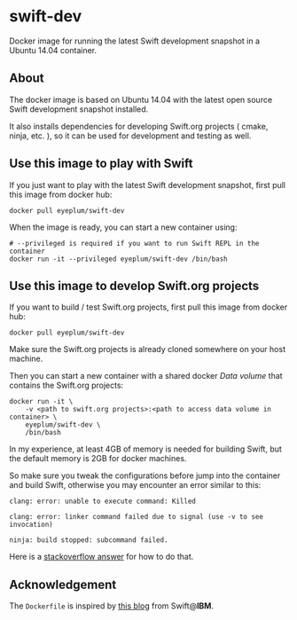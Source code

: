 # swift-dev
Docker image for running the latest Swift development snapshot in a Ubuntu 14.04 container.

## About

The docker image is based on Ubuntu 14.04 with the latest open source Swift development snapshot installed.

It also installs dependencies for developing Swift.org projects ( cmake, ninja, etc. ), so it can be used for development and testing as well.

## Use this image to play with Swift

If you just want to play with the latest Swift development snapshot, first pull this image from docker hub:

```
docker pull eyeplum/swift-dev
```

When the image is ready, you can start a new container using:

```
# --privileged is required if you want to run Swift REPL in the container
docker run -it --privileged eyeplum/swift-dev /bin/bash
```

## Use this image to develop Swift.org projects

If you want to build / test Swift.org projects, first pull this image from docker hub:

```
docker pull eyeplum/swift-dev
```

Make sure the Swift.org projects is already cloned somewhere on your host machine.

Then you can start a new container with a shared docker _Data volume_ that contains the Swift.org projects:

```
docker run -it \
    -v <path to swift.org projects>:<path to access data volume in container> \
    eyeplum/swift-dev \
    /bin/bash
```

In my experience, at least 4GB of memory is needed for building Swift, but the default memory is 2GB for docker machines.

So make sure you tweak the configurations before jump into the container and build Swift, otherwise you may encounter an error similar to this:

```
clang: error: unable to execute command: Killed

clang: error: linker command failed due to signal (use -v to see invocation)

ninja: build stopped: subcommand failed.
```

Here is a [stackoverflow answer](http://stackoverflow.com/a/34598900/1258521) for how to do that.

## Acknowledgement

The `Dockerfile` is inspired by [this blog](https://developer.ibm.com/swift/2015/12/15/running-swift-within-docker/) from Swift@__IBM__.


